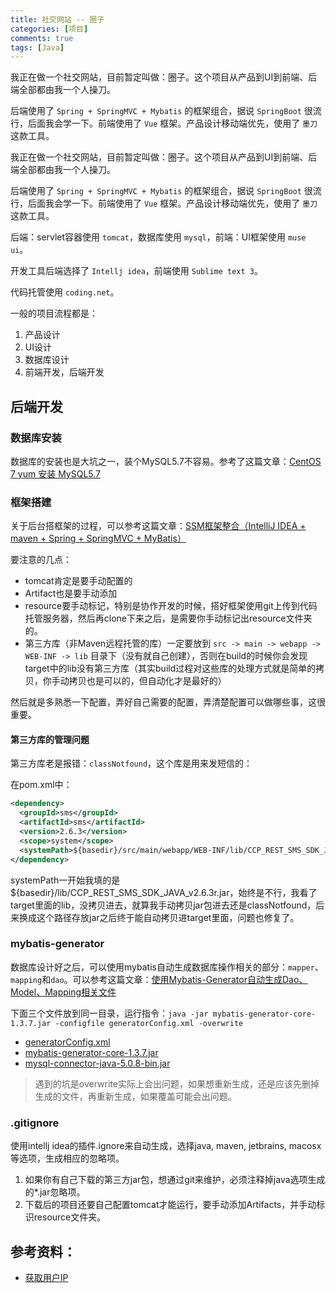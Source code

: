 ```yaml
---
title: 社交网站 -- 圈子
categories: [项目]
comments: true
tags: [Java]
---
```


我正在做一个社交网站，目前暂定叫做：圈子。这个项目从产品到UI到前端、后端全部都由我一个人操刀。

后端使用了 `Spring + SpringMVC + Mybatis` 的框架组合，据说 `SpringBoot` 很流行，后面我会学一下。前端使用了 `Vue` 框架。产品设计移动端优先，使用了 `墨刀` 这款工具。

<!-- more -->

我正在做一个社交网站，目前暂定叫做：圈子。这个项目从产品到UI到前端、后端全部都由我一个人操刀。

后端使用了 `Spring + SpringMVC + Mybatis` 的框架组合，据说 `SpringBoot` 很流行，后面我会学一下。前端使用了 `Vue` 框架。产品设计移动端优先，使用了 `墨刀` 这款工具。

后端：servlet容器使用 `tomcat`，数据库使用 `mysql`，前端：UI框架使用 `muse ui`。

开发工具后端选择了 `Intellj idea`，前端使用 `Sublime text 3`。

代码托管使用 `coding.net`。

一般的项目流程都是：

1. 产品设计
2. UI设计
3. 数据库设计
4. 前端开发，后端开发

## 后端开发

### 数据库安装

数据库的安装也是大坑之一，装个MySQL5.7不容易。参考了这篇文章：[CentOS 7 yum 安装 MySQL5.7](https://my.oschina.net/Laily/blog/713023)

### 框架搭建

关于后台搭框架的过程，可以参考这篇文章：[SSM框架整合（IntelliJ IDEA + maven + Spring + SpringMVC + MyBatis）](https://blog.csdn.net/GallenZhang/article/details/51932152)

要注意的几点：

- tomcat肯定是要手动配置的
- Artifact也是要手动添加
- resource要手动标记，特别是协作开发的时候，搭好框架使用git上传到代码托管服务器，然后再clone下来之后，是需要你手动标记出resource文件夹的。
- 第三方库（非Maven远程托管的库）一定要放到 `src -> main -> webapp -> WEB-INF -> lib` 目录下（没有就自己创建），否则在build的时候你会发现target中的lib没有第三方库（其实build过程对这些库的处理方式就是简单的拷贝，你手动拷贝也是可以的，但自动化才是最好的）

然后就是多熟悉一下配置，弄好自己需要的配置，弄清楚配置可以做哪些事，这很重要。

#### 第三方库的管理问题

第三方库老是报错：`classNotfound`，这个库是用来发短信的：

在pom.xml中：

```xml
<dependency>
  <groupId>sms</groupId>
  <artifactId>sms</artifactId>
  <version>2.6.3</version>
  <scope>system</scope>
  <systemPath>${basedir}/src/main/webapp/WEB-INF/lib/CCP_REST_SMS_SDK_JAVA_v2.6.3r.jar</systemPath>
</dependency>
```

systemPath一开始我填的是${basedir}/lib/CCP_REST_SMS_SDK_JAVA_v2.6.3r.jar，始终是不行，我看了target里面的lib，没拷贝进去，就算我手动拷贝jar包进去还是classNotfound，后来换成这个路径存放jar之后终于能自动拷贝进target里面，问题也修复了。

### mybatis-generator

数据库设计好之后，可以使用mybatis自动生成数据库操作相关的部分：`mapper`、`mapping`和`dao`。可以参考这篇文章：[使用Mybatis-Generator自动生成Dao、Model、Mapping相关文件](https://www.cnblogs.com/lichenwei/p/4145696.html)

下面三个文件放到同一目录，运行指令：`java -jar mybatis-generator-core-1.3.7.jar -configfile generatorConfig.xml -overwrite`

- [generatorConfig.xml](../../../../assets/2018/generatorConfig.xml)
- [mybatis-generator-core-1.3.7.jar](../../../../assets/2018/mybatis-generator-core-1.3.7.jar)
- [mysql-connector-java-5.0.8-bin.jar](../../../../assets/2018/mysql-connector-java-5.0.8-bin.jar)

>遇到的坑是overwrite实际上会出问题，如果想重新生成，还是应该先删掉生成的文件，再重新生成，如果覆盖可能会出问题。

### .gitignore

使用intellj idea的插件.ignore来自动生成，选择java, maven, jetbrains, macosx等选项，生成相应的忽略项。

1. 如果你有自己下载的第三方jar包，想通过git来维护，必须注释掉java选项生成的*.jar忽略项。
2. 下载后的项目还要自己配置tomcat才能运行，要手动添加Artifacts，并手动标识resource文件夹。



## 参考资料：

- [获取用户IP](http://www.voidcn.com/article/p-qtmqetyl-ug.html)


